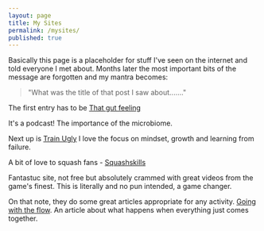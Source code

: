 ```yaml
---
layout: page
title: My Sites
permalink: /mysites/
published: true
---
```



Basically this page is a placeholder for stuff I've seen on the internet and told everyone I met about.
Months later the most important bits of the message are forgotten and my mantra becomes:

> "What was the title of that post I saw about......."

The first entry has to be [That gut feeling](https://www.bbc.co.uk/programmes/b07ff0hl)

It's a podcast! The importance of the microbiome.

Next up is [Train Ugly](http://trainugly.com)
I love the focus on mindset, growth and learning from failure.

A bit of love to squash fans -   [Squashskills](https://squashskills.com)

Fantastuc site, not free but absolutely crammed with great videos from the game's finest. This is literally and no pun intended, a game changer.


On that note, they do some great articles appropriate for any activity.
[Going with the flow](https://squashskills.com/blog/-/go-with-the-flow/).
An article about what happens when everything just comes together.